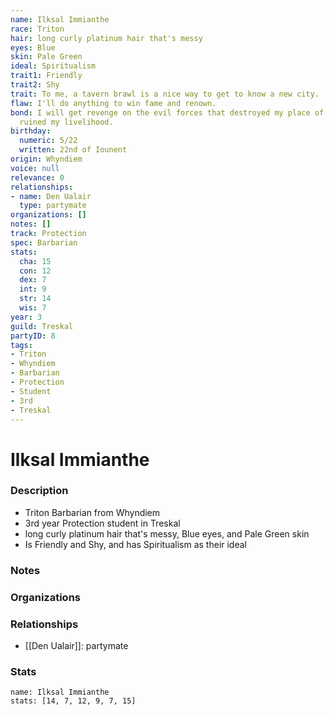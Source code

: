 ```yaml
---
name: Ilksal Immianthe
race: Triton
hair: long curly platinum hair that's messy
eyes: Blue
skin: Pale Green
ideal: Spiritualism
trait1: Friendly
trait2: Shy
trait: To me, a tavern brawl is a nice way to get to know a new city.
flaw: I'll do anything to win fame and renown.
bond: I will get revenge on the evil forces that destroyed my place of business and
  ruined my livelihood.
birthday:
  numeric: 5/22
  written: 22nd of Iounent
origin: Whyndiem
voice: null
relevance: 0
relationships:
- name: Den Ualair
  type: partymate
organizations: []
notes: []
track: Protection
spec: Barbarian
stats:
  cha: 15
  con: 12
  dex: 7
  int: 9
  str: 14
  wis: 7
year: 3
guild: Treskal
partyID: 8
tags:
- Triton
- Whyndiem
- Barbarian
- Protection
- Student
- 3rd
- Treskal
---
```

# Ilksal Immianthe
### Description
- Triton Barbarian from Whyndiem
- 3rd year Protection student in Treskal
- long curly platinum hair that's messy, Blue eyes, and Pale Green skin
- Is Friendly and Shy, and has Spiritualism as their ideal

### Notes

### Organizations

### Relationships
- [[Den Ualair]]: partymate

### Stats
```statblock
name: Ilksal Immianthe
stats: [14, 7, 12, 9, 7, 15]
```